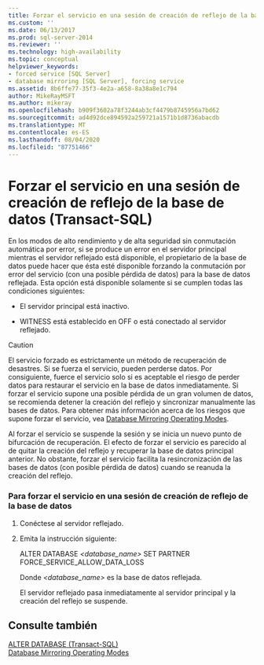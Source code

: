 ```yaml
---
title: Forzar el servicio en una sesión de creación de reflejo de la base de datos (Transact-SQL) | Microsoft Docs
ms.custom: ''
ms.date: 06/13/2017
ms.prod: sql-server-2014
ms.reviewer: ''
ms.technology: high-availability
ms.topic: conceptual
helpviewer_keywords:
- forced service [SQL Server]
- database mirroring [SQL Server], forcing service
ms.assetid: 8b6ffe77-35f3-4e2a-a658-8a38a8e1c794
author: MikeRayMSFT
ms.author: mikeray
ms.openlocfilehash: b909f3602a78f3244ab3cf4479b8745956a7bd62
ms.sourcegitcommit: ad4d92dce894592a259721a1571b1d8736abacdb
ms.translationtype: MT
ms.contentlocale: es-ES
ms.lasthandoff: 08/04/2020
ms.locfileid: "87751466"
---
```

# <a name="force-service-in-a-database-mirroring-session-transact-sql"></a>Forzar el servicio en una sesión de creación de reflejo de la base de datos (Transact-SQL)
  En los modos de alto rendimiento y de alta seguridad sin conmutación automática por error, si se produce un error en el servidor principal mientras el servidor reflejado está disponible, el propietario de la base de datos puede hacer que ésta esté disponible forzando la conmutación por error del servicio (con una posible pérdida de datos) para la base de datos reflejada. Esta opción está disponible solamente si se cumplen todas las condiciones siguientes:  
  
-   El servidor principal está inactivo.  
  
-   WITNESS está establecido en OFF o está conectado al servidor reflejado.  
  
> [!CAUTION]  
>  El servicio forzado es estrictamente un método de recuperación de desastres. Si se fuerza el servicio, pueden perderse datos. Por consiguiente, fuerce el servicio solo si es aceptable el riesgo de perder datos para restaurar el servicio en la base de datos inmediatamente. Si forzar el servicio supone una posible pérdida de un gran volumen de datos, se recomienda detener la creación del reflejo y sincronizar manualmente las bases de datos. Para obtener más información acerca de los riesgos que supone forzar el servicio, vea [Database Mirroring Operating Modes](database-mirroring-operating-modes.md).  
  
 Al forzar el servicio se suspende la sesión y se inicia un nuevo punto de bifurcación de recuperación. El efecto de forzar el servicio es parecido al de quitar la creación del reflejo y recuperar la base de datos principal anterior. No obstante, forzar el servicio facilita la resincronización de las bases de datos (con posible pérdida de datos) cuando se reanuda la creación del reflejo.  
  
### <a name="to-force-service-in-a-database-mirroring-session"></a>Para forzar el servicio en una sesión de creación de reflejo de la base de datos  
  
1.  Conéctese al servidor reflejado.  
  
2.  Emita la instrucción siguiente:  
  
     ALTER DATABASE *<database_name>* SET PARTNER FORCE_SERVICE_ALLOW_DATA_LOSS  
  
     Donde *<database_name>* es la base de datos reflejada.  
  
     El servidor reflejado pasa inmediatamente al servidor principal y la creación del reflejo se suspende.  
  
## <a name="see-also"></a>Consulte también  
 [ALTER DATABASE &#40;Transact-SQL&#41;](/sql/t-sql/statements/alter-database-transact-sql)   
 [Database Mirroring Operating Modes](database-mirroring-operating-modes.md)  
  
  
